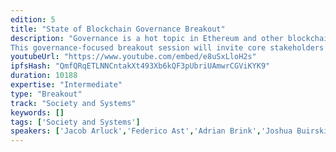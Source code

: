 ```yaml
---
edition: 5
title: "State of Blockchain Governance Breakout"
description: "Governance is a hot topic in Ethereum and other blockchain communities in 2019, and for good reason. Blockchain tech continues to evolve rapidly, but our \"social infrastructure\" lags and major blockchain communities including Ethereum haven't invested nearly as much in building robust, socially scalable governance as they have in scalable tech.
This governance-focused breakout session will invite core stakeholders from major blockchain platforms, including Ethereum, Tezos, Cosmos, Polkadot, Near Protocol, Zcash, Decred, and Spacemesh to present in turn the good, the bad, and the ugly of governance in their ecosystem. It will include talks from academics in fields including economics, political science and philosophy, legal theory, philosophy, and ethics, putting the blockchain governance landscape in the context of the overall evolution of human governance systems since democracy was born in Athens. It will introduce participants to essential governance concepts and challenges such as DAOs, on- and off-chain governance, voting, identity, formal vs. informal governance, governing the commons, and aggregating preferences. The breakout session will include a hands-on \"challenge\" section where participants need to self-organize and race to solve governance challenges in a decentralized fashion, to appreciate how hard the problem is."
youtubeUrl: "https://www.youtube.com/embed/e8uSxLloH2s"
ipfsHash: "QmfQRqETLNNCntakXt493Xb6kQF3pUbriUAmwrCGViKYK9"
duration: 10188
expertise: "Intermediate"
type: "Breakout"
track: "Society and Systems"
keywords: []
tags: ['Society and Systems']
speakers: ['Jacob Arluck','Federico Ast','Adrian Brink','Joshua Buirski','Josh Cincinnati','Meltem Demirors','Hudson Jameson','John Light','Jack Platts','Illia Polosukhin','Lane Rettig','Ryan Selkis']
---
```

